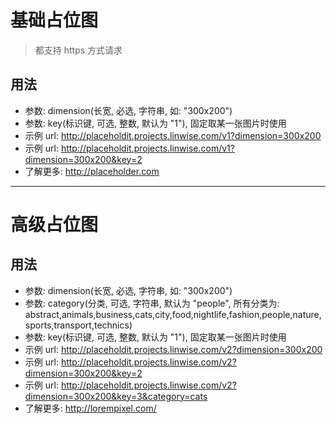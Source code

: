 # 基础占位图

> 都支持 https 方式请求

## 用法

* 参数: dimension(长宽, 必选, 字符串, 如: "300x200")
* 参数: key(标识键, 可选, 整数, 默认为 "1"), 固定取某一张图片时使用
* 示例 url: http://placeholdit.projects.linwise.com/v1?dimension=300x200
* 示例 url: http://placeholdit.projects.linwise.com/v1?dimension=300x200&key=2
* 了解更多: http://placeholder.com

---

# 高级占位图

## 用法

* 参数: dimension(长宽, 必选, 字符串, 如: "300x200")
* 参数: category(分类, 可选, 字符串, 默认为 "people", 所有分类为: abstract,animals,business,cats,city,food,nightlife,fashion,people,nature,sports,transport,technics)
* 参数: key(标识键, 可选, 整数, 默认为 "1"), 固定取某一张图片时使用
* 示例 url: http://placeholdit.projects.linwise.com/v2?dimension=300x200
* 示例 url: http://placeholdit.projects.linwise.com/v2?dimension=300x200&key=2
* 示例 url: http://placeholdit.projects.linwise.com/v2?dimension=300x200&key=3&category=cats
* 了解更多: http://lorempixel.com/
